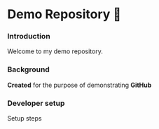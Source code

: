 # Demo Repository 👋

### Introduction
Welcome to my demo repository.

### Background
**Created** for the purpose of demonstrating **GitHub**

### Developer setup
Setup steps
